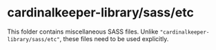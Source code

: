 # cardinalkeeper-library/sass/etc

This folder contains miscellaneous SASS files. Unlike `"cardinalkeeper-library/sass/etc"`, these files
need to be used explicitly.
